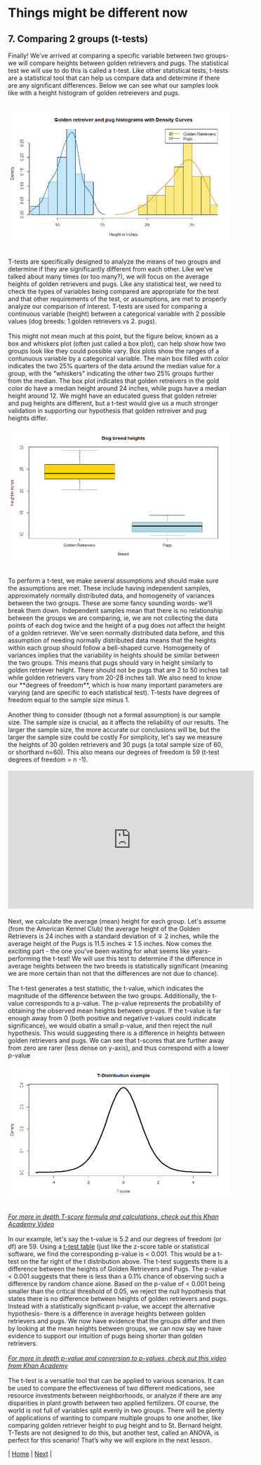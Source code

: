 # Things might be different now
## 7. Comparing 2 groups (t-tests)

Finally! We’ve arrived at comparing a specific variable between two groups- we will compare heights between golden retrievers and pugs. The statistical test we will use to do this is called a t-test. Like other statistical tests, t-tests are a statistical tool that can help us compare data and determine if there are any significant differences. Below we can see what our samples look like with a height histogram of golden retreievers and pugs. <br>
<br> 
<div style="text-align:center"><img src="../images/golden_pug_histograms.png" height="300" width="500"/></div> <br>
<br>
T-tests are specifically designed to analyze the means of two groups and determine if they are significantly different from each other. Like we’ve talked about many times (or too many?), we will focus on the average heights of golden retrievers and pugs. Like any statistical test, we need to check the types of variables being compared are appropriate for the test and that other requirements of the test, or assumptions, are met to properly analyze our comparison of interest. T-tests are used for comparing a continuous variable (height) between a categorical variable with 2 possible values (dog breeds: 1.golden retrievers vs 2. pugs). <br>
<br>
This might not mean much at this point, but the figure below, known as a box and whiskers plot (often just called a box plot), can help show how two groups look like they could possible vary. Box plots show the ranges of a contunuous variable by a categorical variable. The main box filled with color indicates the two 25% quarters of the data around the median value for a group, with the "whiskers" indicating the other two 25% groups further from the median. The box plot indicates that golden retreivers in the gold color do have a median height around 24 inches, while pugs have a median height around 12. We might have an educated guess that golden retreier and pug heights are different, but a t-test would give us a much stronger validation in supporting our hypothesis that golden retreiver and pug heights differ. <br>
<br>
<div style="text-align:center"><img src="../images/golden_pug_boxplot.png" height="300" width="500"/></div> <br>
<br>
To perform a t-test, we make several assumptions and should make sure the assumptions are met. These include having independent samples, approximately normally distributed data, and homogeneity of variances between the two groups. These are some fancy sounding words- we’ll break them down. Independent samples mean that there is no relationship between the groups we are comparing, ie, we are not collecting the data points of each dog twice and the height of a pug does not affect the height of a golden retriever. We’ve seen normally distributed data before, and this assumption of needing normally distributed data means that the heights within each group should follow a bell-shaped curve. Homogeneity of variances implies that the variability in heights should be similar between the two groups. This means that pugs should vary in height similarly to golden retriever height. There should not be pugs that are 2 to 50 inches tall while golden retrievers vary from 20-28 inches tall. We also need to know
our **degrees of freedom**, which is how many important parameters are varying (and are specific to each statistical test). T-tests have degrees of freedom equal to the sample size minus 1. <br>
<br>
Another thing to consider (though not a formal assumption) is our sample size. The sample size is crucial, as it affects the reliability of our results. The larger the sample size, the more accurate our conclusions will be, but the larger the sample size could be costly For simplicity, let's say we measure the heights of 30 golden retrievers and 30 pugs (a total sample size of 60, or shorthard n=60). This also means our degrees of freedom is 59 (t-test degrees of freedom = n -1). <br>
<br> 
<iframe width="560" height="315" src="https://www.youtube.com/embed/Uyd_Fk9cDjA" frameborder="0" allowfullscreen></iframe><br>
<br> 
Next, we calculate the average (mean) height for each group. Let's assume (from the American Kennel Club)  the average height of the Golden Retrievers is 24 inches with a standard deviation of ∓ 2 inches, while the average height of the Pugs is 11.5 inches ∓ 1.5 inches. Now comes the exciting part - the one you’ve been waiting for what seems like years- performing the t-test! We will use this test to determine if the difference in average heights between the two breeds is statistically significant (meaning we are more certain than not that the differences are not due to chance). <br>
<br>
The t-test generates a test statistic, the t-value, which indicates the magnitude of the difference between the two groups. Additionally, the t-value corresponds to a p-value. The p-value represents the probability of obtaining the observed mean heights between groups. If the t-value is far enough away from 0 (both positive and negative t-values could indicate significance), we would obatin a small p-value, and then reject the null hypothesis. This would suggesting there is a difference in heights between golden retrievers and pugs. We can see that t-scores that are further away from zero are rarer (less dense on y-axis), and thus correspond with a lower p-value <br> 
<br>
<div style="text-align:center"><img src="../images/T_distribution.png" height="300" width="500"/></div> <br>

[_For more in depth T-score formula and calculations, check out this Khan Academy Video_](https://www.khanacademy.org/math/statistics-probability/significance-tests-confidence-intervals-two-samples/comparing-two-means/v/difference-of-sample-means-distribution) <br>
<br>
In our example, let's say the t-value is 5.2 and our degrees of freedom (or df) are 59. Using a [t-test table](https://www.scribbr.com/statistics/students-t-table/) (just like the z-score table or statistical software, we find the corresponding p-value is < 0.001. This would be a t-test on the far right of the t distribution above. The t-test suggests there is a difference between the heights of Golden Retrievers and Pugs. The p-value < 0.001 suggests that there is less than a 0.1% chance of observing such a difference by random chance alone. Based on the p-value of < 0.001 being smaller than the critical threshold of 0.05, we reject the null hypothesis that states there is no difference between heights of golden retrievers and pugs. Instead with a statistically significant p-value, we accept the alternative hypothesis- there is a difference in average heights between golden retrievers and pugs. We now have evidence that the groups differ and then by looking at the mean heights between groups, we can now say we have evidence to support our intuition of pugs being shorter than golden retrievers. <br>
<br>
[_For more in depth p-value and conversion to p-values, check out this video from Khan Academy_](https://www.khanacademy.org/math/statistics-probability/significance-tests-confidence-intervals-two-samples/comparing-two-means/v/hypothesis-test-for-difference-of-means) <br>
<br>
The t-test is a versatile tool that can be applied to various scenarios. It can be used to compare the effectiveness of two different medications, see resource investments between neighborhoods, or analyze if there are any disparities in plant growth between two applied fertilizers. Of course, the world is not full of variables split evenly in two groups. There will be plenty of applications of wanting to compare multiple groups to one another, like comparing golden retriever height to pug height and to St. Bernard height. T-Tests are not designed to do this, but another test, called an ANOVA, is perfect for this scenario! That’s why we will explore in the next lesson. <br>

| [Home](https://benrushscience.github.io/learning-data-science/) | [Next](https://benrushscience.github.io/learning-data-science/pages/8-comparing-2+-groups.html) |
